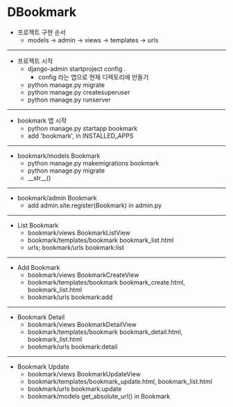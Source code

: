 # DBookmark

- 프로젝트 구현 순서
    - models -> admin -> views -> templates -> urls

---

- 프로젝트 시작
    - django-admin startproject config .
        - config 라는 앱으로 현재 디렉토리에 만들기
    - python manage.py migrate
    - python manage.py createsuperuser
    - python manage.py runserver

---

- bookmark 앱 시작
    - python manage.py startapp bookmark
    - add 'bookmark', in INSTALLED_APPS

---

- bookmark/models Bookmark
    - python manage.py makemigrations bookmark
    - python manage.py migrate
    - \_\_str\__()

---

- bookmark/admin Bookmark
    - add admin.site.register(Bookmark) in admin.py

---

- List Bookmark
    - bookmark/views BookmarkListView
    - bookmark/templates/bookmark bookmark_list.html
    - urls; bookmark/urls bookmark:list

---

- Add Bookmark
    - bookmark/views BookmarkCreateView
    - bookmark/templates/bookmark bookmark_create.html, bookmark_list.html
    - bookmark/urls bookmark:add
---

- Bookmark Detail
  - bookmark/views BookmarkDetailView
  - bookmark/templates/bookmark bookmark_detail.html, bookmark_list.html
  - bookmark/urls bookmark:detail
---

- Bookmark Update
  - bookmark/views BookmarkUpdateView
  - bookmark/templates/bookmark_update.html, bookmark_list.html
  - bookmark/urls bookmark:update
  - bookmark/models get_absolute_url() in Bookmark